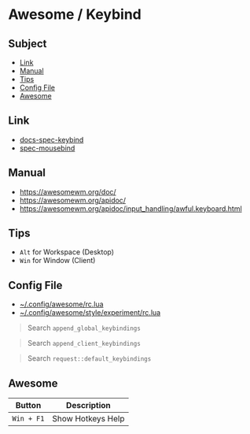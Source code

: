 
# Awesome / Keybind


## Subject

* [Link](#link)
* [Manual](#manual)
* [Tips](#tips)
* [Config File](#config-file)
* [Awesome](#awesome)

## Link

* [docs-spec-keybind](../../../../docs/spec/Keybind.md)
* [spec-mousebind](spec-mousebind.md)


## Manual

* https://awesomewm.org/doc/
* https://awesomewm.org/apidoc/
* https://awesomewm.org/apidoc/input_handling/awful.keyboard.html


## Tips

* `Alt` for Workspace (Desktop)
* `Win` for Window (Client)


## Config File

* [~/.config/awesome/rc.lua](rc.lua)
* [~/.config/awesome/style/experiment/rc.lua](style/experiment/rc.lua)

> Search `append_global_keybindings`

> Search `append_client_keybindings`

> Search `request::default_keybindings`


## Awesome

| Button | Description |
| --- | --- |
| `Win + F1` | Show Hotkeys Help |
